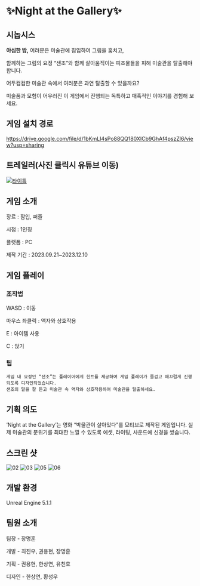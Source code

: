 # ✨Night at the Gallery✨

## 시놉시스

 **야심한 밤,** 여러분은 미술관에 침입하여 그림을 훔치고,
 
함께하는 그림의 요정 “샌조”와 함께 살아움직이는 피조물들을 피해 미술관을 탈출해야 합니다. 

어두컴컴한 미술관 속에서 여러분은 과연 탈출할 수 있을까요?

미술품과 모험이 어우러진 이 게임에서 진행되는 독특하고 매혹적인 이야기를 경험해 보세요.

## 게임 설치 경로

https://drive.google.com/file/d/1bKmLI4sPo88QQ180XICb9GhAf4pszZl6/view?usp=sharing

## 트레일러(사진 클릭시 유튜브 이동)

[![타이틀](https://github.com/GameEngineBaseTeam10/NightattheArtgallery/assets/108036322/1f8a476e-7723-43ef-95b4-2d3c8a2f324c)](https://youtu.be/CJiU_mAuzvE)

## 게임 소개

장르 : 잠입, 퍼즐

시점 : 1인칭

플랫폼 : PC

제작 기간 : 2023.09.21~2023.12.10

## 게임 플레이

### 조작법

WASD : 이동

마우스 좌클릭 : 액자와 상호작용

E : 아이템 사용

C : 앉기

### 팁
```
게임 내 요정인 “샌조”는 플레이어에게 힌트를 제공하여 게임 플레이가 즐겁고 매끄럽게 진행되도록 디자인되었습니다.
샌조의 말을 잘 듣고 미술관 속 액자와 상호작용하여 미술관을 탈출하세요.
```


## 기획 의도

‘Night at the Gallery’는 영화 “박물관이 살아있다”를 모티브로 제작된 게임입니다. 
실제 미술관의 분위기를 최대한 느낄 수 있도록 에셋, 라이팅, 사운드에 신경을 썼습니다. 

## 스크린 샷

![02](https://github.com/GameEngineBaseTeam10/NightattheGallery/assets/108036322/fe1a96c2-6cad-41de-bf34-148544ff95a1)
![03](https://github.com/GameEngineBaseTeam10/NightattheArtgallery/assets/108036322/1a294376-97b7-4308-be93-a7d59d96e446)
![05](https://github.com/GameEngineBaseTeam10/NightattheArtgallery/assets/108036322/87e570b5-ffe9-471b-a07b-84341c543a01)
![06](https://github.com/GameEngineBaseTeam10/NightattheGallery/assets/108036322/670883b3-a25f-420a-b38b-770ffe727264)

## 개발 환경

Unreal Engine 5.1.1

## 팀원 소개

팀장 - 장명훈 

개발 - 최진우, 권용현, 장명훈

기획 - 권용현, 한상연, 유천호

디자인 - 한상연, 황성우
